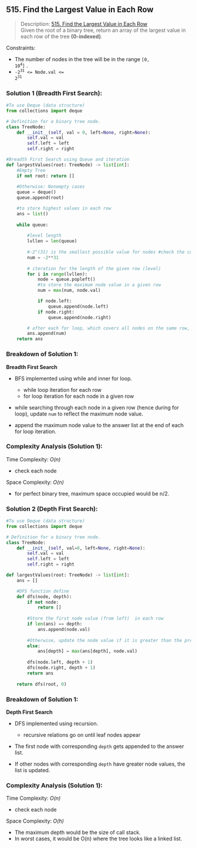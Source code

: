 ## 515. Find the Largest Value in Each Row

>Description: [515. Find the Largest Value in Each Row](https://leetcode.com/problems/find-largest-value-in-each-tree-row/editorial/)\
Given the root of a binary tree, return an array of the largest value in each row of the tree **(0-indexed)**.

Constraints:

- The number of nodes in the tree will be in the range <code>[0, 10<sup>4</sup>]</code> .
- <code>-2<sup>31</sup> <= Node.val <= 2<sup>31</sup></code> 

### Solution 1 (Breadth First Search): 

```python
#To use Deque (data structure)
from collections import deque  

# Definition for a binary tree node.
class TreeNode:
    def __init__(self, val = 0, left=None, right=None):
        self.val = val
        self.left = left
        self.right = right

#Breadth First Search using Queue and iteration
def largestValues(root: TreeNode) -> list[int]:
    #Empty Tree
    if not root: return []
    
    #Otherwise: Nonempty cases
    queue = deque()
    queue.append(root)

    #to store highest values in each row
    ans = list()        
    
    while queue:
        
        #level length
        lvllen = len(queue)
        
        #-2^(31) is the smallest possible value for nodes #check the constraint above
        num = -2**31            
        
        # iteration for the length of the given row (level)
        for i in range(lvllen):
            node = queue.popleft()
            #to store the maximum node value in a given row
            num = max(num, node.val)

            if node.left:
                queue.append(node.left)
            if node.right:
                queue.append(node.right)

        # after each for loop, which covers all nodes on the same row, add the max node value to the list
        ans.append(num)
    return ans
```
### Breakdown of Solution 1:

**Breadth First Search**

- BFS implemented using while and inner for loop.
    - while loop iteration for each row
    - for loop iteration for each node in a given row

- while searching through each node in a given row (hence during for loop), update `num` to reflect the maximum node value.
- append the maximum node value to the answer list at the end of each for loop iteration. 

### Complexity Analysis (Solution 1):

Time Complexity: *O(n)*

- check each node

Space Complexity: *O(n)*

- for perfect binary tree, maximum space occupied would be n/2.




### Solution 2 (Depth First Search): 

```python
#To use Deque (data structure)
from collections import deque  

# Definition for a binary tree node.
class TreeNode:
    def __init__(self, val=0, left=None, right=None):
        self.val = val
        self.left = left
        self.right = right

def largestValues(root: TreeNode) -> list[int]:
    ans = []

    #DFS function define
    def dfs(node, depth): 
        if not node:
            return []
        
        #Store the first node value (from left)  in each row
        if len(ans) == depth:
            ans.append(node.val)
        
        #Otherwise, update the node value if it is greater than the preeixisting one
        else:
            ans[depth] = max(ans[depth], node.val)
        
        dfs(node.left, depth + 1)
        dfs(node.right, depth + 1)
        return ans
    
    return dfs(root, 0)
```
### Breakdown of Solution 1:

**Depth First Search**

- DFS implemented using recursion.
    - recursive relations go on until leaf nodes appear

- The first node with corresponding `depth` gets appended to the answer list.
- If other nodes with corresponding `depth` have greater node values, the list is updated. 

### Complexity Analysis (Solution 1):

Time Complexity: *O(n)*

- check each node

Space Complexity: *O(h)*

- The maximum depth would be the size of call stack.
- In worst cases, it would be O(n) where the tree looks like a linked list.